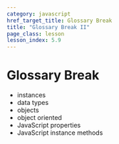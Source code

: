 ```yaml
---
category: javascript
href_target_title: Glossary Break
title: "Glossary Break II"
page_class: lesson
lesson_index: 5.9
---
```


# Glossary Break

* instances
* data types
* objects
* object oriented
* JavaScript properties
* JavaScript instance methods
